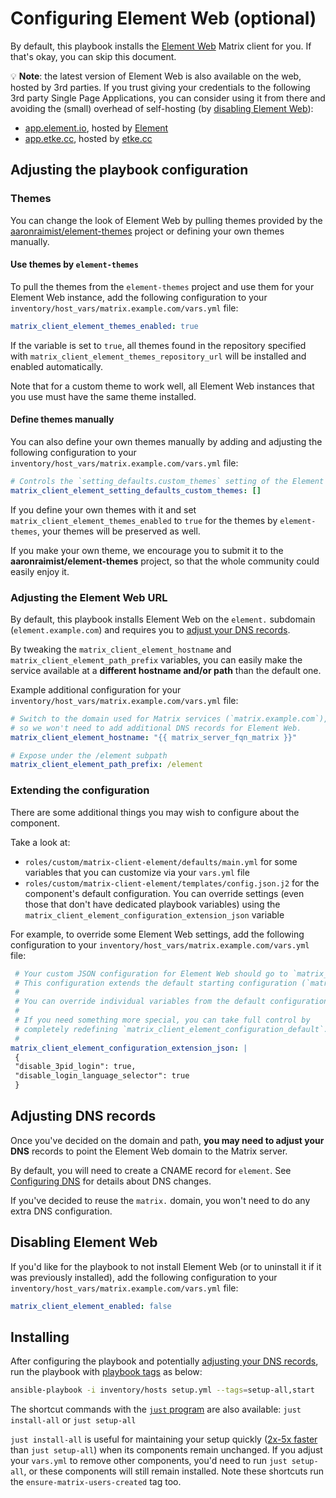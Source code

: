 # Configuring Element Web (optional)

By default, this playbook installs the [Element Web](https://github.com/element-hq/element-web) Matrix client for you. If that's okay, you can skip this document.

💡 **Note**: the latest version of Element Web is also available on the web, hosted by 3rd parties. If you trust giving your credentials to the following 3rd party Single Page Applications, you can consider using it from there and avoiding the (small) overhead of self-hosting (by [disabling Element Web](#disabling-element-web)):

- [app.element.io](https://app.element.io/), hosted by [Element](https://element.io/)
- [app.etke.cc](https://app.etke.cc/), hosted by [etke.cc](https://etke.cc/)

## Adjusting the playbook configuration

### Themes

You can change the look of Element Web by pulling themes provided by the [aaronraimist/element-themes](https://github.com/aaronraimist/element-themes) project or defining your own themes manually.

#### Use themes by `element-themes`

To pull the themes from the `element-themes` project and use them for your Element Web instance, add the following configuration to your `inventory/host_vars/matrix.example.com/vars.yml` file:

```yaml
matrix_client_element_themes_enabled: true
```

If the variable is set to `true`, all themes found in the repository specified with `matrix_client_element_themes_repository_url` will be installed and enabled automatically.

Note that for a custom theme to work well, all Element Web instances that you use must have the same theme installed.

#### Define themes manually

You can also define your own themes manually by adding and adjusting the following configuration to your `inventory/host_vars/matrix.example.com/vars.yml` file:

```yaml
# Controls the `setting_defaults.custom_themes` setting of the Element Web configuration.
matrix_client_element_setting_defaults_custom_themes: []
```

If you define your own themes with it and set `matrix_client_element_themes_enabled` to `true` for the themes by `element-themes`, your themes will be preserved as well.

If you make your own theme, we encourage you to submit it to the **aaronraimist/element-themes** project, so that the whole community could easily enjoy it.

### Adjusting the Element Web URL

By default, this playbook installs Element Web on the `element.` subdomain (`element.example.com`) and requires you to [adjust your DNS records](#adjusting-dns-records).

By tweaking the `matrix_client_element_hostname` and `matrix_client_element_path_prefix` variables, you can easily make the service available at a **different hostname and/or path** than the default one.

Example additional configuration for your `inventory/host_vars/matrix.example.com/vars.yml` file:

```yaml
# Switch to the domain used for Matrix services (`matrix.example.com`),
# so we won't need to add additional DNS records for Element Web.
matrix_client_element_hostname: "{{ matrix_server_fqn_matrix }}"

# Expose under the /element subpath
matrix_client_element_path_prefix: /element
```

### Extending the configuration

There are some additional things you may wish to configure about the component.

Take a look at:

- `roles/custom/matrix-client-element/defaults/main.yml` for some variables that you can customize via your `vars.yml` file
- `roles/custom/matrix-client-element/templates/config.json.j2` for the component's default configuration. You can override settings (even those that don't have dedicated playbook variables) using the `matrix_client_element_configuration_extension_json` variable

For example, to override some Element Web settings, add the following configuration to your `inventory/host_vars/matrix.example.com/vars.yml` file:

```yaml
 # Your custom JSON configuration for Element Web should go to `matrix_client_element_configuration_extension_json`.
 # This configuration extends the default starting configuration (`matrix_client_element_configuration_default`).
 #
 # You can override individual variables from the default configuration, or introduce new ones.
 #
 # If you need something more special, you can take full control by
 # completely redefining `matrix_client_element_configuration_default`.
 #
matrix_client_element_configuration_extension_json: |
 {
 "disable_3pid_login": true,
 "disable_login_language_selector": true
 }
```

## Adjusting DNS records

Once you've decided on the domain and path, **you may need to adjust your DNS** records to point the Element Web domain to the Matrix server.

By default, you will need to create a CNAME record for `element`. See [Configuring DNS](configuring-dns.md) for details about DNS changes.

If you've decided to reuse the `matrix.` domain, you won't need to do any extra DNS configuration.

## Disabling Element Web

If you'd like for the playbook to not install Element Web (or to uninstall it if it was previously installed), add the following configuration to your `inventory/host_vars/matrix.example.com/vars.yml` file:

```yaml
matrix_client_element_enabled: false
```

## Installing

After configuring the playbook and potentially [adjusting your DNS records](#adjusting-dns-records), run the playbook with [playbook tags](playbook-tags.md) as below:

<!-- NOTE: let this conservative command run (instead of install-all) to make it clear that failure of the command means something is clearly broken. -->
```sh
ansible-playbook -i inventory/hosts setup.yml --tags=setup-all,start
```

The shortcut commands with the [`just` program](just.md) are also available: `just install-all` or `just setup-all`

`just install-all` is useful for maintaining your setup quickly ([2x-5x faster](../CHANGELOG.md#2x-5x-performance-improvements-in-playbook-runtime) than `just setup-all`) when its components remain unchanged. If you adjust your `vars.yml` to remove other components, you'd need to run `just setup-all`, or these components will still remain installed. Note these shortcuts run the `ensure-matrix-users-created` tag too.
